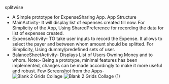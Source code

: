 splitwise
- A Simple prototype for ExpenseSharing App.
App Structure
- MainActivity- It will display list of expenses created till now. 
   For Simplicity of the App, Using SharedPreference for recording the data for list of expenses created.
- ExpenseActivity- TO take user inputs to record the Expense.  It allows to select the payer and between whom amount should be splitted.
   For Simplicity, Using dummy/predefined sets of user. 
- BalanceSheetActivity- Displays List of Users Owning Money and to whom.
Note:- Being a prototype, minimal features has been implemented, changes can be made accordingly to make it more useful and robust.
Few Screenshot from the Apps-  
![Blank 2 Grids Collage](https://user-images.githubusercontent.com/74445948/235316061-c50d4a24-2321-4e68-85f3-9584d0711a5f.png)
![Blank 2 Grids Collage (1)](https://user-images.githubusercontent.com/74445948/235316065-b9743373-1a87-40d0-a509-a81ea263a5a5.png)



